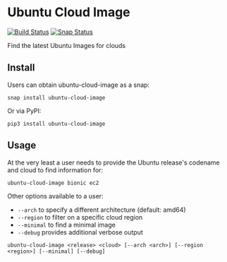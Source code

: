 # Ubuntu Cloud Image

[![Build Status](https://travis-ci.org/powersj/ubuntu-cloud-image.svg?branch=master)](https://travis-ci.org/powersj/ubuntu-cloud-image) [![Snap Status](https://build.snapcraft.io/badge/powersj/ubuntu-cloud-image.svg)](https://build.snapcraft.io/user/powersj/ubuntu-cloud-image)

Find the latest Ubuntu Images for clouds

## Install

Users can obtain ubuntu-cloud-image as a snap:

```shell
snap install ubuntu-cloud-image
```

Or via PyPI:

```shell
pip3 install ubuntu-cloud-image
```

## Usage

At the very least a user needs to provide the Ubuntu release's codename and cloud to find information for:

```shell
ubuntu-cloud-image bionic ec2
```

Other options available to a user:

* `--arch` to specify a different architecture (default: amd64)
* `--region` to filter on a specific cloud region
* `--minimal` to find a minimal image
* `--debug` provides additional verbose output

```shell
ubuntu-cloud-image <release> <cloud> [--arch <arch>] [--region <region>] [--minimal] [--debug]
```
